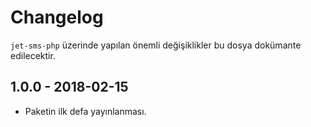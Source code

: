 # Changelog

`jet-sms-php` üzerinde yapılan önemli değişiklikler bu dosya dokümante edilecektir.

## 1.0.0 - 2018-02-15
- Paketin ilk defa yayınlanması.
